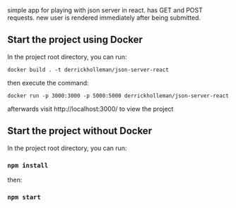 simple app for playing with json server in react.  has GET and POST requests.  new user is rendered immediately after being submitted.

## Start the project using Docker

In the project root directory, you can run:

```docker build . -t derrickholleman/json-server-react```

then execute the command:

```docker run -p 3000:3000 -p 5000:5000 derrickholleman/json-server-react```

afterwards visit http://localhost:3000/ to view the project

## Start the project without Docker

In the project root directory, you can run:

### `npm install`

then:

### `npm start`

